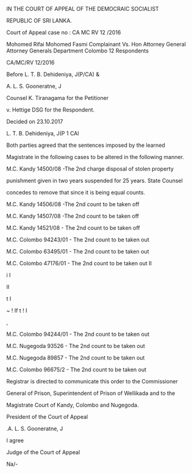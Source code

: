 IN THE COURT OF APPEAL OF THE DEMOCRAIC SOCIALIST

REPUBLIC OF SRI LANKA.

Court of Appeal case no : CA MC RV 12 /2016

Mohomed Rifai Mohomed Fasmi Complainant Vs. Hon Attorney General Attorney Generals Department Colombo 12 Respondents

CA/MC/RV 12/2016

Before L. T. B. Dehideniya, J(P/CA) &

A. L. S. Gooneratne, J

Counsel K. Tiranagama for the Petitioner

v. Hettige DSG for the Respondent.

Decided on 23.10.2017

L. T. B. Dehideniya, J(P 1 CAl

Both parties agreed that the sentences imposed by the learned

Magistrate in the following cases to be altered in the following manner.

M.C. Kandy 14500/08 -The 2nd charge disposal of stolen property

punishment given in two years suspended for 25 years. State Counsel

concedes to remove that since it is being equal counts.

M.C. Kandy 14506/08 -The 2nd count to be taken off

M.C. Kandy 14507/08 -The 2nd count to be taken off

M.C. Kandy 14521/08 - The 2nd count to be taken off

M.C. Colombo 94243/01 - The 2nd count to be taken out

M.C. Colombo 63495/01 - The 2nd count to be taken out

M.C. Colombo 47176/01 - The 2nd count to be taken out II

i I

II

t I

~ ! If t ! I

,

M.C. Colombo 94244/01 - The 2nd count to be taken out

M.C. Nugegoda 93526 - The 2nd count to be taken out

M.C. Nugegoda 89857 - The 2nd count to be taken out

M.C. Colombo 96675/2 - The 2nd count to be taken out

Registrar is directed to communicate this order to the Commissioner

General of Prison, Superintendent of Prison of Wellikada and to the

Magistrate Court of Kandy, Colombo and Nugegoda.

President of the Court of Appeal

.A. L. S. Gooneratne, J

I agree

Judge of the Court of Appeal

Na/-